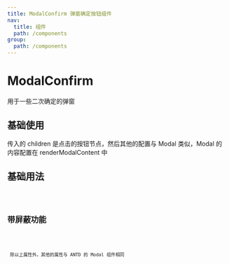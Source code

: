 ```yaml
---
title: ModalConfirm 弹窗确定按钮组件
nav:
  title: 组件
  path: /components
group:
  path: /components
---
```


# ModalConfirm

用于一些二次确定的弹窗

## 基础使用

传入的 children 是点击的按钮节点，然后其他的配置与 Modal 类似，Modal 的内容配置在 renderModalContent 中

## 基础用法

<code src="./demos/basic.tsx" />

## 带屏蔽功能

<code src="./demos/disabled.tsx" />

<API></API>
除以上属性外，其他的属性与 ANTD 的 Modal 组件相同
